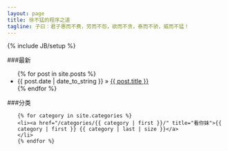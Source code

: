 ```yaml
---
layout: page
title: 徐不猛的程序之道
tagline: 子曰：君子惠而不费，劳而不怨，欲而不贪，泰而不骄，威而不猛！
---
```

{% include JB/setup %}

###最新
<ul class="posts">
  {% for post in site.posts %}
    <li><span>{{ post.date | date_to_string }}</span> &raquo; <a href="{{ BASE_PATH }}{{ post.url }}">{{ post.title }}</a></li>
  {% endfor %}
</ul>
###分类
<ul>

    {% for category in site.categories %}
    <li><a href="/categories/{{ category | first }}/" title="看你妹">{{ category | first }} {{ category | last | size }}</a>
    </li>
    {% endfor %}
</ul>